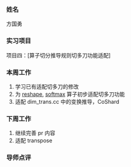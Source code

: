 ### 姓名
方国勇

### 实习项目
项目四：[算子切分推导规则切多刀功能适配]

### 本周工作

1. 学习已有适配切多刀的修改
2. 为 [reshape](https://github.com/PaddlePaddle/Paddle/pull/74352), [softmax](https://github.com/PaddlePaddle/Paddle/pull/74300) 算子初步适配切多刀功能
3. 适配 dim_trans.cc 中的变换推导，CoShard

### 下周工作

1. 继续完善 pr 内容
2. 适配 transpose

### 导师点评